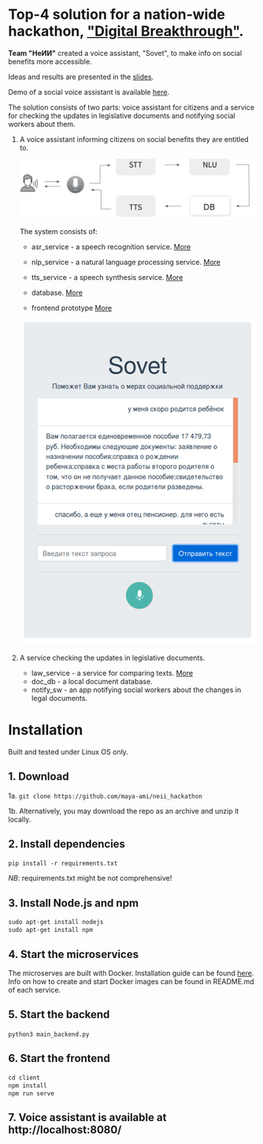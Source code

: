 # Top-4 solution for a nation-wide hackathon, ["Digital Breakthrough"](https://leadersofdigital.ru/event/63012/case/104504).

**Team "НеИИ"** created a voice assistant, "Sovet", to make info on social benefits more accessible.

Ideas and results are presented in the [slides](presentation.pdf).

Demo of a social voice assistant is available [here](https://drive.google.com/file/d/1c-DMg7Pho2HCpB-bfoPHThJiOATzO7fP/view).

The solution consists of two parts: voice assistant for citizens and a service for checking the updates in legislative documents and notifying social workers about them.

1. A voice assistant informing citizens on social benefits they are entitled to.

    ![](scheme.png)

    The system consists of:

    - asr_service - a speech recognition service. [More](https://github.com/maya-ami/neii_hackathon/tree/master/asr_service)

    - nlp_service - a natural language processing service. [More](https://github.com/maya-ami/neii_hackathon/tree/master/nlp_service)

    - tts_service - a speech synthesis service. [More](https://github.com/maya-ami/neii_hackathon/tree/master/tts_service)

    - database. [More](https://github.com/maya-ami/neii_hackathon/tree/master/db)

    - frontend prototype [More](https://github.com/maya-ami/neii_hackathon/tree/master/client)

    ![](frontend_prototype.png)

2. A service checking the updates in legislative documents.

    - law_service - a service for comparing texts. [More](https://github.com/maya-ami/neii_hackathon/tree/master/law_service)
    - doc_db - a local document database.
    - notify_sw - an app notifying social workers about the changes in legal documents.


# Installation

Built and tested under Linux OS only.

## 1. Download

 1a. `git clone https://github.com/maya-ami/neii_hackathon`

 1b. Alternatively, you may download the repo as an archive and unzip it locally.

## 2. Install dependencies

`pip install -r requirements.txt`

*NB*: requirements.txt might be not comprehensive!

## 3. Install Node.js and npm

```
sudo apt-get install nodejs
sudo apt-get install npm
```

## 4. Start the microservices

The microserves are built with Docker. Installation guide can be found [here](https://docs.docker.com/engine/install/).
Info on how to create and start Docker images can be found in README.md of each service.

## 5. Start the backend

`python3 main_backend.py`

## 6. Start the frontend
```
cd client
npm install
npm run serve
```
## 7. Voice assistant is available at http://localhost:8080/
